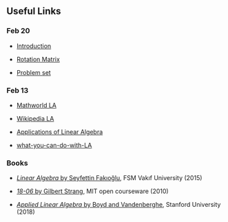 ## Useful Links

### Feb 20
* [Introduction](http://math.mit.edu/~gs/linearalgebra/linearalgebra5_1-3.pdf)

* [Rotation Matrix](http://mathworld.wolfram.com/RotationMatrix.html)

* [Problem set](https://nbviewer.jupyter.org/github/mitmath/1806/blob/master/psets/pset1.ipynb)


### Feb 13
* [Mathworld LA](http://mathworld.wolfram.com/classroom/classes/LinearAlgebra.html)

* [Wikipedia LA](https://www.wikiwand.com/en/Linear_algebra)

* [Applications of Linear Algebra](http://aix1.uottawa.ca/~jkhoury/app.htm)

* [what-you-can-do-with-LA](https://medium.com/@jeremyjkun/here-s-just-a-fraction-of-what-you-can-do-with-linear-algebra-633383d4153f)


### Books
* [_Linear Algebra_ by Seyfettin Fakıoğlu](https://www.pandora.com.tr/kitap/linear-algebra-lineer-cebir/458419), FSM Vakıf University (2015)

* [_18-06_ by Gilbert Strang](https://ocw.mit.edu/courses/mathematics/18-06-linear-algebra-spring-2010/video-lectures/), MIT open courseware (2010)

* [_Applied Linear Algebra_  by Boyd and Vandenberghe](http://vmls-book.stanford.edu/), Stanford University (2018)

